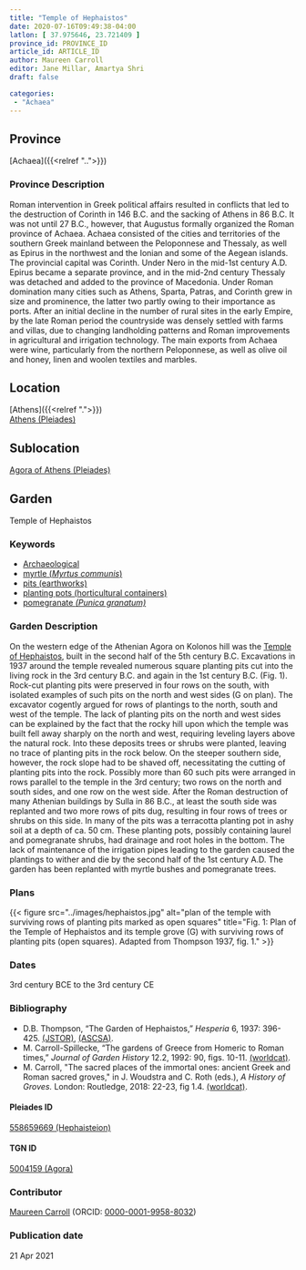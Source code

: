 ```yaml
---
title: "Temple of Hephaistos"
date: 2020-07-16T09:49:38-04:00
latlon: [ 37.975646, 23.721409 ]
province_id: PROVINCE_ID
article_id: ARTICLE_ID
author: Maureen Carroll
editor: Jane Millar, Amartya Shri
draft: false

categories:
 - "Achaea"
---
```


## Province

[Achaea]({{<relref "..">}})

### Province Description

Roman intervention in Greek political affairs resulted in conflicts that led to the destruction of Corinth in 146 B.C. and the sacking of Athens in 86 B.C. It was not until 27 B.C., however, that Augustus formally organized the Roman province of Achaea. Achaea consisted of the cities and territories of the southern Greek mainland between the Peloponnese and Thessaly, as well as Epirus in the northwest and the Ionian and some of the Aegean islands.
The provincial capital was Corinth. Under Nero in the mid-1st century A.D. Epirus became a separate province, and in the mid-2nd century Thessaly was detached and added to the province of Macedonia. Under Roman domination many cities such as Athens, Sparta, Patras, and Corinth grew in size and prominence, the latter two partly owing to their importance as ports.  After an initial decline in the number of rural sites in the early Empire, by the late Roman period the countryside was densely settled with farms and villas, due to changing landholding patterns and Roman improvements in agricultural and irrigation technology. The main exports from Achaea were wine, particularly from the northern Peloponnese, as well as olive oil and honey, linen and woolen textiles and marbles.

## Location

[Athens]({{<relref ".">}}) \
[Athens (Pleiades)](https://pleiades.stoa.org/places/579885)

<!--### Location Description-->

<!-- LEAVE THIS BLANK FOR NOW -->

## Sublocation

[Agora of Athens (Pleiades)](https://pleiades.stoa.org/places/807514119)

<!--### Sublocation Description-->

<!-- DESCRIPTION -->

## Garden

Temple of Hephaistos

### Keywords

- [Archaeological](#)
- [myrtle (*Myrtus communis*)](http://powo.science.kew.org/taxon/urn:lsid:ipni.org:names:599719-1)
- [pits (earthworks)](http://vocab.getty.edu/page/aat/300008027)
- [planting pots (horticultural containers)](http://vocab.getty.edu/page/aat/300197605)
- [pomegranate *(Punica granatum)*](http://powo.science.kew.org/taxon/urn:lsid:ipni.org:names:554129-1)

### Garden Description

On the western edge of the Athenian Agora on Kolonos hill was the [Temple of Hephaistos](https://en.wikipedia.org/wiki/Temple_of_Hephaestus), built in the second half of the 5th century B.C.  Excavations in 1937 around the temple revealed numerous square planting pits cut into the living rock in the 3rd century B.C. and again in the 1st century B.C. (Fig. 1).  Rock-cut planting pits were preserved in four rows on the south, with isolated examples of such pits on the north and west sides (G on plan).  The excavator cogently argued for rows of plantings to the north, south and west of the temple.  The lack of planting pits on the north and west sides can be explained by the fact that the rocky hill upon which the temple was built fell away sharply on the north and west, requiring leveling layers above the natural rock.  Into these deposits trees or shrubs were planted, leaving no trace of planting pits in the rock below.  On the steeper southern side, however, the rock slope had to be shaved off, necessitating the cutting of planting pits into the rock.  Possibly more than 60 such pits were arranged in rows parallel to the temple in the 3rd century; two rows on the north and south sides, and one row on the west side.  After the Roman destruction of many Athenian buildings by Sulla in 86 B.C., at least the south side was replanted and two more rows of pits dug, resulting in four rows of trees or shrubs on this side.  In many of the pits was a terracotta planting pot in ashy soil at a depth of ca. 50 cm.  These planting pots, possibly containing laurel and pomegranate shrubs, had drainage and root holes in the bottom.  The lack of maintenance of the irrigation pipes leading to the garden caused the plantings to wither and die by the second half of the 1st century A.D.  The garden has been replanted with myrtle bushes and pomegranate trees.

<!--### Maps-->

<!--
{{< figure src="../images/image_name.ext" alt="alt_text" title="CAPTION" >}}
-->

### Plans

{{< figure src="../images/hephaistos.jpg" alt="plan of the temple with surviving rows of planting pits marked as open squares" title="Fig. 1: Plan of the Temple of Hephaistos and its temple grove (G) with surviving rows of planting pits (open squares). Adapted from Thompson 1937, fig. 1." >}}

<!--### Images-->

<!--
{{< figure src="../images/image_name.ext" alt="alt_text" title="CAPTION" >}}
-->

### Dates

3rd century BCE to the 3rd century CE

### Bibliography

* D.B. Thompson, “The Garden of Hephaistos,” *Hesperia* 6, 1937: 396-425. [(JSTOR)](https://www.jstor.org/stable/146648), [(ASCSA)](https://www.ascsa.edu.gr/uploads/media/hesperia/146648.pdf).
* M. Carroll-Spillecke, “The gardens of Greece from Homeric to Roman times,” *Journal of Garden History* 12.2, 1992: 90, figs. 10-11. [(worldcat)](http://www.worldcat.org/oclc/4898050192).
* M. Carroll, "The sacred places of the immortal ones: ancient Greek and Roman sacred groves," in J. Woudstra and C. Roth (eds.), *A History of Groves.* London: Routledge, 2018: 22-23, fig 1.4. [(worldcat)](http://www.worldcat.org/oclc/1012849097).


<!--#### Periodo ID-->

<!-- [PERIODO_ID](https://pleiades.stoa.org/places/PLEIADES_ID) -->

#### Pleiades ID

[558659669 (Hephaisteion)](https://pleiades.stoa.org/places/558659669)

#### TGN ID

[5004159 (Agora)](http://vocab.getty.edu/page/tgn/5004159)

### Contributor

[Maureen Carroll](#) (ORCID: [0000-0001-9958-8032](https://orcid.org/0000-0001-9958-8032))  

### Publication date


21 Apr 2021

<!--### Related articles-->

<!-- Links to other related articles. Leave blank for now -->
